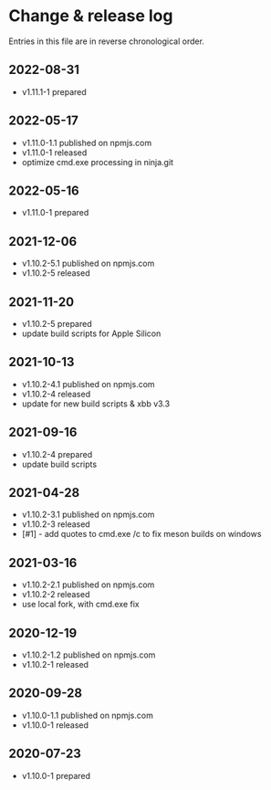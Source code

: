 # Change & release log

Entries in this file are in reverse chronological order.

## 2022-08-31

- v1.11.1-1 prepared

## 2022-05-17

- v1.11.0-1.1 published on npmjs.com
- v1.11.0-1 released
- optimize cmd.exe processing in ninja.git

## 2022-05-16

- v1.11.0-1 prepared

## 2021-12-06

- v1.10.2-5.1 published on npmjs.com
- v1.10.2-5 released

## 2021-11-20

- v1.10.2-5 prepared
- update build scripts for Apple Silicon

## 2021-10-13

- v1.10.2-4.1 published on npmjs.com
- v1.10.2-4 released
- update for new build scripts & xbb v3.3

## 2021-09-16

- v1.10.2-4 prepared
- update build scripts

## 2021-04-28

- v1.10.2-3.1 published on npmjs.com
- v1.10.2-3 released
- [#1] - add quotes to cmd.exe /c to fix meson builds on windows

## 2021-03-16

- v1.10.2-2.1 published on npmjs.com
- v1.10.2-2 released
- use local fork, with cmd.exe fix

## 2020-12-19

- v1.10.2-1.2 published on npmjs.com
- v1.10.2-1 released

## 2020-09-28

- v1.10.0-1.1 published on npmjs.com
- v1.10.0-1 released

## 2020-07-23

- v1.10.0-1 prepared
